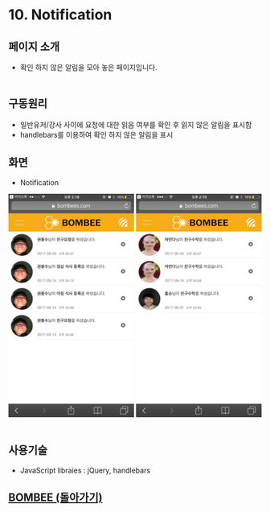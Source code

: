 # 10. Notification

## 페이지 소개
* 확인 하지 않은 알림을 모아 놓은 페이지입니다.
<br><br>
## 구동원리
* 일반유저/강사 사이에 요청에 대한 읽음 여부를 확인 후 읽지 않은 알림을 표시함
* handlebars를 이용하여 확인 하지 않은 알림을 표시
## 화면
- Notification

<img src="../Image/강사알림.jpg" width="250"> <img src="../Image/회원알림.jpg" width="250">
<br><br>
## 사용기술

* JavaScript libraies : jQuery, handlebars<br>

## [BOMBEE (돌아가기)](../../README.md)<br>
